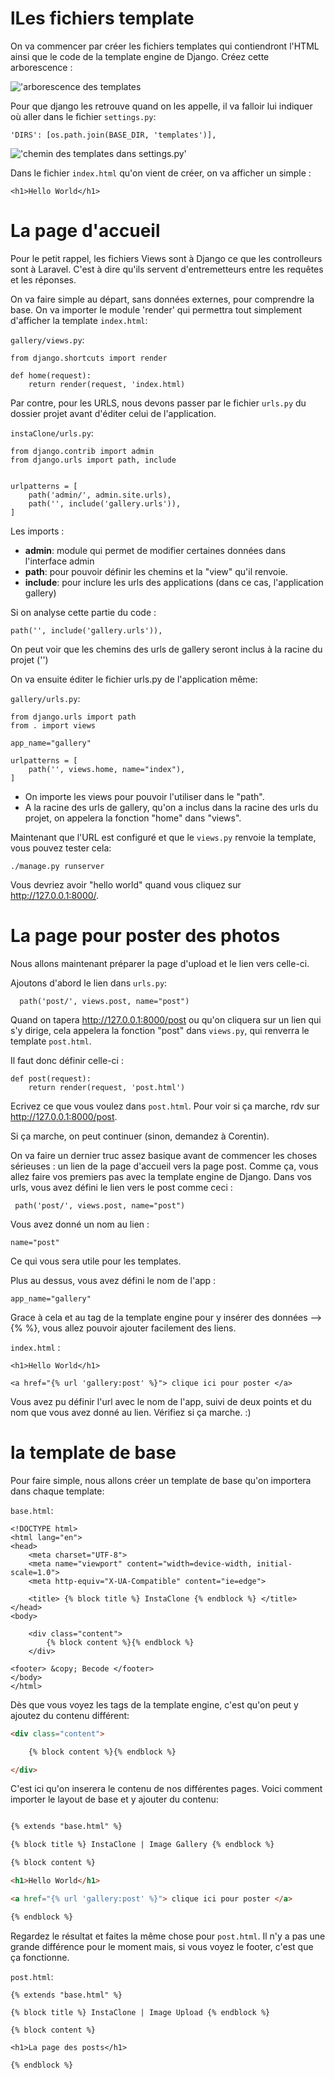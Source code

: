 
# lLes fichiers template

On va commencer par créer les fichiers templates qui contiendront l'HTML ainsi que le code de la template engine de Django. Créez cette arborescence : 

!['arborescence des templates](img/templatefolder.png)

Pour que django les retrouve quand on les appelle, il va falloir lui indiquer où aller dans le fichier `settings.py`: 

    'DIRS': [os.path.join(BASE_DIR, 'templates')], 

!['chemin des templates dans settings.py'](img/templateSettings.png)

Dans le fichier `index.html` qu'on vient de créer, on va afficher un simple :

    <h1>Hello World</h1>

# La page d'accueil

Pour le petit rappel, les fichiers Views sont à Django ce que les controlleurs sont à Laravel. C'est à dire qu'ils servent d'entremetteurs entre les requêtes et les réponses. 

On va faire simple au départ, sans données externes, pour comprendre la base. On va importer le module 'render' qui permettra tout simplement d'afficher la template `index.html`:

`gallery/views.py`:

    from django.shortcuts import render

    def home(request):
        return render(request, 'index.html)

Par contre, pour les URLS, nous devons passer par le fichier `urls.py` du dossier projet avant d'éditer celui de l'application.

`instaClone/urls.py`:

    from django.contrib import admin
    from django.urls import path, include


    urlpatterns = [
        path('admin/', admin.site.urls),
        path('', include('gallery.urls')),
    ]

Les imports :

- **admin**: module qui permet de modifier certaines données dans l'interface admin
- **path**: pour pouvoir définir les chemins et la "view" qu'il renvoie.
- **include**: pour inclure les urls des applications (dans ce cas, l'application gallery)

Si on analyse cette partie du code :

    path('', include('gallery.urls')),

On peut voir que les chemins des urls de gallery seront inclus à la racine du projet ('')

On va ensuite éditer le fichier urls.py de l'application même:

`gallery/urls.py`:

    from django.urls import path
    from . import views

    app_name="gallery"

    urlpatterns = [
        path('', views.home, name="index"),
    ]

- On importe les views pour pouvoir l'utiliser dans le "path".
- A la racine des urls de gallery, qu'on a inclus dans la racine des urls du projet, on appelera la fonction "home" dans "views".


Maintenant que l'URL est configuré et que le `views.py` renvoie la template, vous pouvez tester cela:

    ./manage.py runserver

Vous devriez avoir "hello world" quand vous cliquez sur http://127.0.0.1:8000/.

# La page pour poster des photos

Nous allons maintenant préparer la page d'upload et le lien vers celle-ci.

Ajoutons d'abord le lien dans `urls.py`:

      path('post/', views.post, name="post")


Quand on tapera http://127.0.0.1:8000/post ou qu'on cliquera sur un lien qui s'y dirige, cela appelera la fonction "post" dans `views.py`, qui renverra le template `post.html`.

Il faut donc définir celle-ci :

    def post(request):
        return render(request, 'post.html')

Ecrivez ce que vous voulez dans `post.html`. Pour voir si ça marche, rdv sur http://127.0.0.1:8000/post.

Si ça marche, on peut continuer (sinon, demandez à Corentin). 

On va faire un dernier truc assez basique avant de commencer les choses sérieuses : un lien de la page d'accueil vers la page post. Comme ça, vous allez faire vos premiers pas avec la template engine de Django. Dans vos urls, vous avez défini le lien vers le post comme ceci :

     path('post/', views.post, name="post")


Vous avez donné un nom au lien :

    name="post"

Ce qui vous sera utile pour les templates.

Plus au dessus, vous avez défini le nom de l'app :

    app_name="gallery"

Grace à cela et au tag de la template engine pour y insérer des données --> {% %}, vous allez pouvoir ajouter facilement des liens. 

`index.html` : 

    <h1>Hello World</h1>

    <a href="{% url 'gallery:post' %}"> clique ici pour poster </a>

Vous avez pu définir l'url avec le nom de l'app, suivi de deux points et du nom que vous avez donné au lien. Vérifiez si ça marche. :)

# la template de base

Pour faire simple, nous allons créer un template de base qu'on importera dans chaque template:

`base.html`:

```
<!DOCTYPE html>
<html lang="en">
<head>
    <meta charset="UTF-8">
    <meta name="viewport" content="width=device-width, initial-scale=1.0">
    <meta http-equiv="X-UA-Compatible" content="ie=edge">

    <title> {% block title %} InstaClone {% endblock %} </title>
</head>
<body>

    <div class="content">
        {% block content %}{% endblock %}  
    </div>

<footer> &copy; Becode </footer> 
</body>
</html>
```

Dès que vous voyez les tags de la template engine, c'est qu'on peut y ajoutez du contenu différent:

``` html
<div class="content">

    {% block content %}{% endblock %}  

</div>
```
C'est ici qu'on inserera le contenu de nos différentes pages. Voici comment importer le layout de base et y ajouter du contenu:

```html

{% extends "base.html" %}

{% block title %} InstaClone | Image Gallery {% endblock %}

{% block content %}

<h1>Hello World</h1>

<a href="{% url 'gallery:post' %}"> clique ici pour poster </a>

{% endblock %}

```

Regardez le résultat et faites la même chose pour `post.html`. Il n'y a pas une grande différence pour le moment mais, si vous voyez le footer, c'est que ça fonctionne.

`post.html`: 

```
{% extends "base.html" %}

{% block title %} InstaClone | Image Upload {% endblock %}

{% block content %}

<h1>La page des posts</h1>

{% endblock %}
``` 
